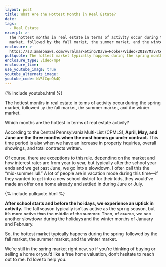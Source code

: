 ```yaml
---
layout: post
title: What Are the Hottest Months in Real Estate?
date:
tags:
  - Real Estate
excerpt: >-
  The hottest months in real estate in terms of activity occur during the spring
  market, followed by the fall market, the summer market, and the winter market.
enclosure: >-
  https://s3.amazonaws.com/vyralmarketing/Dave+Hooke/+Video/2018/May/Central+PA+Real+Estate+Agent-+hottest+months+in+real+estate.mp4
pullquote: The hottest market typically happens during the spring months.
enclosure_type: video/mp4
enclosure_time:
use_youtube_image: true
youtube_alternate_image:
youtube_code: NVRfCqeQk4Q
---
```


{% include youtube.html %}

The hottest months in real estate in terms of activity occur during the spring market, followed by the fall market, the summer market, and the winter market.

Which months are the hottest in terms of real estate activity?

According to the Central Pennsylvania Multi-List (CPMLS), **April, May, and June are the three months when the most homes go under contract.** This time period is also when we have an increase in property inquiries, overall showings, and total contracts written.

Of course, there are exceptions to this rule, depending on the market and how interest rates are from year to year, but typically after the school year ends and we get past June, we go into a slowdown. I often call this the “mid-summer lull.” A lot of people are in vacation mode during this time—if they wanted to get into a new school district for their kids, they would’ve made an offer on a home already and settled in during June or July.

{% include pullquote.html %}

**After school starts and before the holidays, we experience an uptick in activity.** The fall season typically isn’t as active as the spring season, but it’s more active than the middle of the summer. Then, of course, we see another slowdown during the holidays and the winter months of January and February.

So, the hottest market typically happens during the spring, followed by the fall market, the summer market, and the winter market.

We’re still in the spring market right now, so if you’re thinking of buying or selling a home or you’d like a free home valuation, don’t hesitate to reach out to me. I’d love to help you.